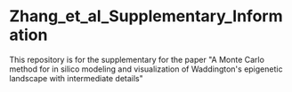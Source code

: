 # Zhang_et_al_Supplementary_Information

This repository is for the supplementary for the paper 
"A Monte Carlo method for in silico modeling and visualization of Waddington's epigenetic landscape with intermediate details"
